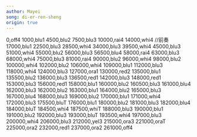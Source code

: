 ```yaml
---
author: Mayei
song: di-er-ren-sheng
origin: true
---
```

0,off4
1000,blu1
4500,blu2
7500,blu3
10000,rai4
14000,whi4
//前奏
17000,blu1
22500,blu3
28500,whi4
34000,blu3
39500,whi4
45000,blu3
51000,whi4 
55000,blu2
56000,blu3
56500,blu4
58000,rai4
63000,blu3
68000,whi4
75000,blu3
81000,rai4
90000,blu2 
96000,whi4
98000,blu2
100000,whi4
102000,blu2
106000,whi4
109000,blu1
112000,blu3
118000,whi4 
124000,blu3
127000,ora1
130000,red2
135000,blu1
135500,blu2
136000,blu3
136500,red1
142000,blu3
148000,red1
153000,blu3
156000,red1
158000,blu1
160000,blu2
160500,blu3
161000,blu4
162000,blu3
162000,blu2
163000,blu1
164000,blu2
165000,blu3
167000,blu4
168000,blu3
169000,blu2
170000,blu1
171000,whi4
172000,blu3
175500,bluT
176000,blu1
180000,blu2
181000,blu3
182000,blu4
184000,bluT
184500,whi4 
187500,whiT
188000,blu3
190000,blu1 
191000,blu2
192000,blu3
193000,bluT
193500,whi4 
197000,blu3
200000,whi4 
206000,blu3
212000,yel3
215000,ora3
221000,oraT
225000,ora2
232000,red1
237000,ora2
261000,off4